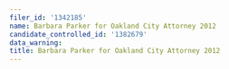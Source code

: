 ```yaml
---
filer_id: '1342185'
name: Barbara Parker for Oakland City Attorney 2012
candidate_controlled_id: '1382679'
data_warning:
title: Barbara Parker for Oakland City Attorney 2012
---
```

